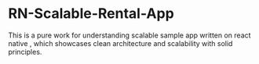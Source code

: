 # RN-Scalable-Rental-App
This is a pure work for understanding scalable sample app written on react native , which showcases clean architecture and scalability with solid principles.
